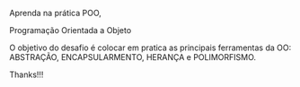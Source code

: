  Aprenda na prática POO,
<p>Programação Orientada a Objeto</p>

O objetivo do desafio é colocar em pratica 
as principais ferramentas da OO: ABSTRAÇÃO,
ENCAPSULARMENTO, HERANÇA e POLIMORFISMO.

Thanks!!!
